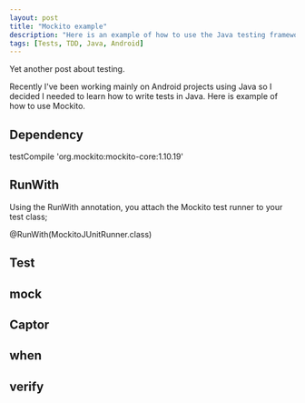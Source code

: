 ```yaml
---
layout: post
title: "Mockito example"
description: "Here is an example of how to use the Java testing framework Mockito"
tags: [Tests, TDD, Java, Android]
---
```


Yet another post about testing.

Recently I've been working mainly on Android projects using Java so I decided I needed to learn how to write tests in Java.
Here is example of how to use Mockito.

## Dependency


testCompile 'org.mockito:mockito-core:1.10.19'
## RunWith

Using the RunWith annotation, you attach the Mockito test runner to your test class;

@RunWith(MockitoJUnitRunner.class)

## Test


## mock


## Captor


## when


## verify 

